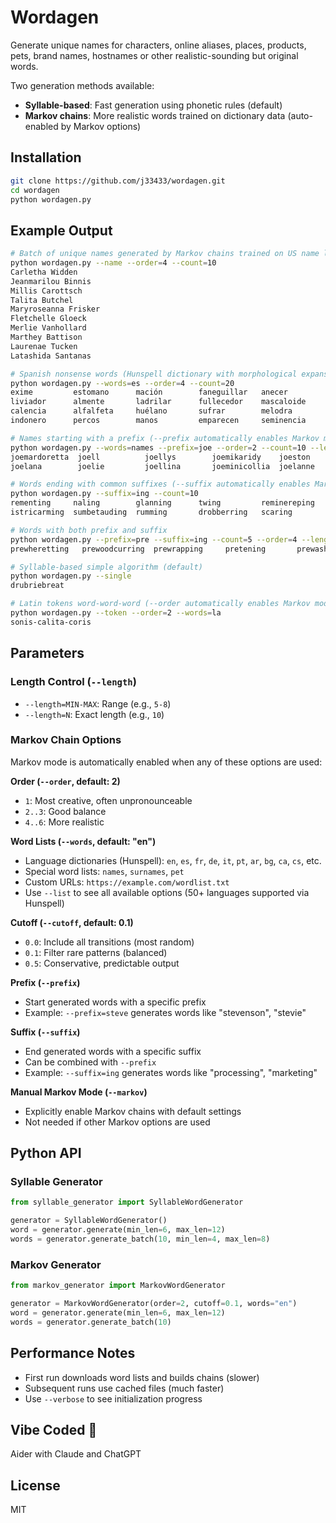 # Wordagen

Generate unique names for characters, online aliases, places, products, pets, brand names, hostnames or other realistic-sounding but original words.

Two generation methods available:
- **Syllable-based**: Fast generation using phonetic rules (default)
- **Markov chains**: More realistic words trained on dictionary data (auto-enabled by Markov options)

## Installation

```bash
git clone https://github.com/j33433/wordagen.git
cd wordagen
python wordagen.py
```

## Example Output

<!-- BEGIN_EXAMPLES -->
```bash
# Batch of unique names generated by Markov chains trained on US name lists
python wordagen.py --name --order=4 --count=10
Carletha Widden
Jeanmarilou Binnis
Millis Carottsch
Talita Butchel
Maryroseanna Frisker
Fletchelle Gloeck
Merlie Vanhollard
Marthey Battison
Laurenae Tucken
Latashida Santanas

# Spanish nonsense words (Hunspell dictionary with morphological expansion)
python wordagen.py --words=es --order=4 --count=20
exime         estomano      mación        faneguillar   anecer      
liviador      almente       ladrilar      fullecedor    mascaloide  
calencia      alfalfeta     huélano       sufrar        melodra     
indonero      percos        manos         emparecen     seminencia  

# Names starting with a prefix (--prefix automatically enables Markov mode)
python wordagen.py --words=names --prefix=joe --order=2 --count=10 --length=5-20
joemardoretta  joell          joellys        joemikaridy    joeston      
joelana        joelie         joellina       joeminicollia  joelanne     

# Words ending with common suffixes (--suffix automatically enables Markov mode)
python wordagen.py --suffix=ing --count=10
rementing     naling        glanning      twing         reminereping
istricarming  sumbetauding  rumming       drobberring   scaring     

# Words with both prefix and suffix
python wordagen.py --prefix=pre --suffix=ing --count=5 --order=4 --length=8-15
prewheretting   prewoodcurring  prewrapping     pretening       prewashinning 

# Syllable-based simple algorithm (default)
python wordagen.py --single
drubriebreat

# Latin tokens word-word-word (--order automatically enables Markov mode)
python wordagen.py --token --order=2 --words=la
sonis-calita-coris

```
<!-- END_EXAMPLES -->

## Parameters

### Length Control (`--length`)
- `--length=MIN-MAX`: Range (e.g., `5-8`)
- `--length=N`: Exact length (e.g., `10`)

### Markov Chain Options

Markov mode is automatically enabled when any of these options are used:

**Order (`--order`, default: 2)**
- `1`: Most creative, often unpronounceable
- `2..3`: Good balance
- `4..6`: More realistic

**Word Lists (`--words`, default: "en")**
- Language dictionaries (Hunspell): `en`, `es`, `fr`, `de`, `it`, `pt`, `ar`, `bg`, `ca`, `cs`, etc.
- Special word lists: `names`, `surnames`, `pet`
- Custom URLs: `https://example.com/wordlist.txt`
- Use `--list` to see all available options (50+ languages supported via Hunspell)

**Cutoff (`--cutoff`, default: 0.1)**
- `0.0`: Include all transitions (most random)
- `0.1`: Filter rare patterns (balanced)
- `0.5`: Conservative, predictable output

**Prefix (`--prefix`)**
- Start generated words with a specific prefix
- Example: `--prefix=steve` generates words like "stevenson", "stevie"

**Suffix (`--suffix`)**
- End generated words with a specific suffix
- Can be combined with `--prefix`
- Example: `--suffix=ing` generates words like "processing", "marketing"

**Manual Markov Mode (`--markov`)**
- Explicitly enable Markov chains with default settings
- Not needed if other Markov options are used

## Python API

### Syllable Generator
```python
from syllable_generator import SyllableWordGenerator

generator = SyllableWordGenerator()
word = generator.generate(min_len=6, max_len=12)
words = generator.generate_batch(10, min_len=4, max_len=8)
```

### Markov Generator
```python
from markov_generator import MarkovWordGenerator

generator = MarkovWordGenerator(order=2, cutoff=0.1, words="en")
word = generator.generate(min_len=6, max_len=12)
words = generator.generate_batch(10)
```

## Performance Notes
- First run downloads word lists and builds chains (slower)
- Subsequent runs use cached files (much faster)
- Use `--verbose` to see initialization progress

## Vibe Coded 🤖
Aider with Claude and ChatGPT

## License
MIT

